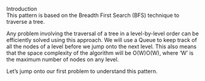 Introduction\
This pattern is based on the Breadth First Search (BFS) technique to traverse a tree.

Any problem involving the traversal of a tree in a level-by-level order can be efficiently solved using this approach. We will use a Queue to keep track of all the nodes of a level before we jump onto the next level. This also means that the space complexity of the algorithm will be O(W)O(W), where ‘W’ is the maximum number of nodes on any level.

Let’s jump onto our first problem to understand this pattern.